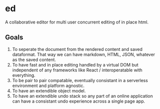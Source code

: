 # ed

A collaborative editor for multi user concurrent editing of in place html.

## Goals
1. To seperate the document from the rendered content and saved dataformat. That way we can have markdown, HTML, JSON, whatever as the saved content.
2. To have fast and in place editing handled by a virtual DOM but independent of any frameworks like React / interoperatable with everything.
3. To be pair to pair compatable, eventually consistant in a serverless environment and platform agnostic.
4. To have an extendible object model.
5. To have an extendible undo stack so any part of an online application can have a consistant undo experience across a single page app.
